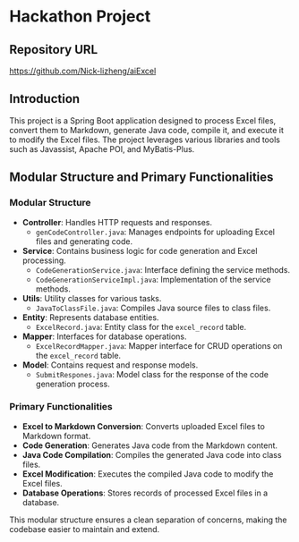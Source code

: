 # Hackathon Project

## Repository URL
https://github.com/Nick-lizheng/aiExcel

## Introduction
This project is a Spring Boot application designed to process Excel files, convert them to Markdown, generate Java code, compile it, and execute it to modify the Excel files. The project leverages various libraries and tools such as Javassist, Apache POI, and MyBatis-Plus.

## Modular Structure and Primary Functionalities

### Modular Structure
- **Controller**: Handles HTTP requests and responses.
    - `genCodeController.java`: Manages endpoints for uploading Excel files and generating code.
- **Service**: Contains business logic for code generation and Excel processing.
    - `CodeGenerationService.java`: Interface defining the service methods.
    - `CodeGenerationServiceImpl.java`: Implementation of the service methods.
- **Utils**: Utility classes for various tasks.
    - `JavaToClassFile.java`: Compiles Java source files to class files.
- **Entity**: Represents database entities.
    - `ExcelRecord.java`: Entity class for the `excel_record` table.
- **Mapper**: Interfaces for database operations.
    - `ExcelRecordMapper.java`: Mapper interface for CRUD operations on the `excel_record` table.
- **Model**: Contains request and response models.
    - `SubmitRespones.java`: Model class for the response of the code generation process.

### Primary Functionalities
- **Excel to Markdown Conversion**: Converts uploaded Excel files to Markdown format.
- **Code Generation**: Generates Java code from the Markdown content.
- **Java Code Compilation**: Compiles the generated Java code into class files.
- **Excel Modification**: Executes the compiled Java code to modify the Excel files.
- **Database Operations**: Stores records of processed Excel files in a database.

This modular structure ensures a clean separation of concerns, making the codebase easier to maintain and extend.